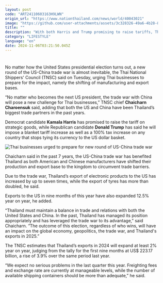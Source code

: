 ```yaml
---
layout: post
code: "ART24110603163H9LWN"
origin_url: "https://www.nationthailand.com/news/world/40043021"
image: "https://github.com/user-attachments/assets/3c328326-49a6-4b28-8902-9e96b1e3875a"
title: ""
description: "With both Harris and Trump promising to raise tariffs, Thai businesses must prepare for fallout as US-China trade war intensifies"
category: "LIFESTYLE"
language: "en"
date: 2024-11-06T03:21:50.045Z
---
```


# 









No matter how the United States presidential election turns out, a new round of the US-China trade war is almost inevitable, the Thai National Shippers' Council (TNSC) said on Tuesday, urging Thai businesses to prepare for the impact, namely the shifting of manufacturing and export bases.

“No matter who becomes the next US president, the trade war with China will pose a new challenge for Thai businesses,” TNSC chief **Chaicharn Charoensuk** said, adding that both the US and China have been Thailand’s biggest trade partners in the past years.

Democrat candidate **Kamala Harris** has promised to raise the tariff on strategic goods, while Republican candidate **Donald Trump** has said he will impose a blanket tariff increase as well as a 100% tax increase on any country that stops tying its currency to the US dollar basket.

  ![Thai businesses urged to prepare for new round of US-China trade war](https://github.com/user-attachments/assets/17fae1e2-9524-411a-9c2a-d54d59bd6d86)

Chaicharn said in the past 7 years, the US-China trade war has benefited Thailand as both American and Chinese manufacturers have shifted their production and export base to the kingdom to circumvent trade barriers.

Due to the trade war, Thailand’s export of electronic products to the US has increased by up to seven times, while the export of tyres has more than doubled, he said.

Exports to the US in nine months of this year have also expanded 12.5% year on year, he added.

“Thailand must maintain a balance in trade and relations with both the United States and China. In the past, Thailand has managed its position appropriately and has leveraged the trade war to its advantage,” said Chaicharn. “The outcome of this election, regardless of who wins, will have an impact on the global economy, geopolitics, the trade war, and Thailand's exports in 2025.”

The TNSC estimates that Thailand’s exports in 2024 will expand at least 2% year on year, judging from the tally for the first nine months at US$ 223.17 billion, a rise of 3.9% over the same period last year.

“We expect no serious problems in the last quarter this year. Freighting fees and exchange rate are currently at manageable levels, while the number of available shipping containers should be more than adequate,” he said.
